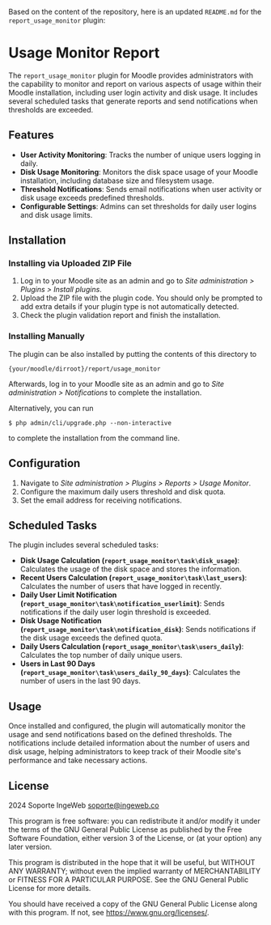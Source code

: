 Based on the content of the repository, here is an updated `README.md` for the `report_usage_monitor` plugin:
# Usage Monitor Report

The `report_usage_monitor` plugin for Moodle provides administrators with the capability to monitor and report on various aspects of usage within their Moodle installation, including user login activity and disk usage. It includes several scheduled tasks that generate reports and send notifications when thresholds are exceeded.

## Features

- **User Activity Monitoring**: Tracks the number of unique users logging in daily.
- **Disk Usage Monitoring**: Monitors the disk space usage of your Moodle installation, including database size and filesystem usage.
- **Threshold Notifications**: Sends email notifications when user activity or disk usage exceeds predefined thresholds.
- **Configurable Settings**: Admins can set thresholds for daily user logins and disk usage limits.

## Installation

### Installing via Uploaded ZIP File

1. Log in to your Moodle site as an admin and go to _Site administration > Plugins > Install plugins_.
2. Upload the ZIP file with the plugin code. You should only be prompted to add extra details if your plugin type is not automatically detected.
3. Check the plugin validation report and finish the installation.

### Installing Manually

The plugin can be also installed by putting the contents of this directory to

    {your/moodle/dirroot}/report/usage_monitor

Afterwards, log in to your Moodle site as an admin and go to _Site administration > Notifications_ to complete the installation.

Alternatively, you can run

    $ php admin/cli/upgrade.php --non-interactive

to complete the installation from the command line.

## Configuration

1. Navigate to _Site administration > Plugins > Reports > Usage Monitor_.
2. Configure the maximum daily users threshold and disk quota.
3. Set the email address for receiving notifications.

## Scheduled Tasks

The plugin includes several scheduled tasks:

- **Disk Usage Calculation (`report_usage_monitor\task\disk_usage`)**: Calculates the usage of the disk space and stores the information.
- **Recent Users Calculation (`report_usage_monitor\task\last_users`)**: Calculates the number of users that have logged in recently.
- **Daily User Limit Notification (`report_usage_monitor\task\notification_userlimit`)**: Sends notifications if the daily user login threshold is exceeded.
- **Disk Usage Notification (`report_usage_monitor\task\notification_disk`)**: Sends notifications if the disk usage exceeds the defined quota.
- **Daily Users Calculation (`report_usage_monitor\task\users_daily`)**: Calculates the top number of daily unique users.
- **Users in Last 90 Days (`report_usage_monitor\task\users_daily_90_days`)**: Calculates the number of users in the last 90 days.

## Usage

Once installed and configured, the plugin will automatically monitor the usage and send notifications based on the defined thresholds. The notifications include detailed information about the number of users and disk usage, helping administrators to keep track of their Moodle site's performance and take necessary actions.

## License

2024 Soporte IngeWeb <soporte@ingeweb.co>

This program is free software: you can redistribute it and/or modify it under the terms of the GNU General Public License as published by the Free Software Foundation, either version 3 of the License, or (at your option) any later version.

This program is distributed in the hope that it will be useful, but WITHOUT ANY WARRANTY; without even the implied warranty of MERCHANTABILITY or FITNESS FOR A PARTICULAR PURPOSE.  See the GNU General Public License for more details.

You should have received a copy of the GNU General Public License along with this program.  If not, see <https://www.gnu.org/licenses/>.
